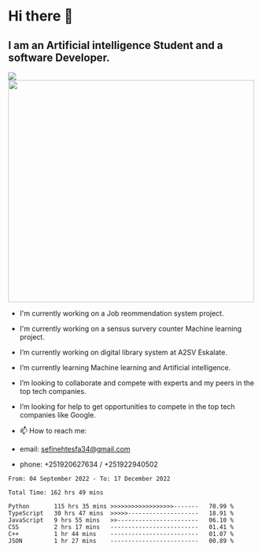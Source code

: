 # Hi there 👋
## I am an Artificial intelligence Student and a software Developer.
<img src = "https://github-readme-stats.vercel.app/api?username=sefinehtesfa34&&show_icons=true&title_color=ffffff&icon_color=bb2acf&text_color=daf7dc&bg_color=151515"/>
<img src="https://wakatime.com/share/@sefinehtesfa34/ae9674e3-b462-4438-9120-52fc3d0ffbbb.png" width ="500" height = "450"/>

- I'm currently working on a Job reommendation system project.
- I'm currently working on a sensus survery counter Machine learning project.
-  I’m currently working on digital library system at A2SV Eskalate.
-  I’m currently learning Machine learning and Artificial intelligence.
-  I’m looking to collaborate and compete with experts and my peers in the top tech companies.
-  I’m looking for help to get opportunities to compete in the top tech companies like Google.

- 📫 How to reach me: 
- email: sefinehtesfa34@gmail.com
- phone: +251920627634 / +251922940502
<!--START_SECTION:waka-->

```text
From: 04 September 2022 - To: 17 December 2022

Total Time: 162 hrs 49 mins

Python       115 hrs 35 mins >>>>>>>>>>>>>>>>>>-------   70.99 %
TypeScript   30 hrs 47 mins  >>>>>--------------------   18.91 %
JavaScript   9 hrs 55 mins   >>-----------------------   06.10 %
CSS          2 hrs 17 mins   -------------------------   01.41 %
C++          1 hr 44 mins    -------------------------   01.07 %
JSON         1 hr 27 mins    -------------------------   00.89 %
```

<!--END_SECTION:waka-->
